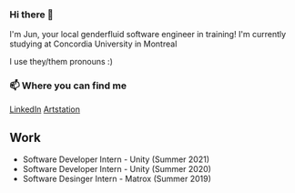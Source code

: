 ### Hi there 👋

I'm Jun, your local genderfluid software engineer in training! I'm currently studying at Concordia University in Montreal

I use they/them pronouns :)

### 📫 Where you can find me

[LinkedIn](https://www.linkedin.com/in/arejayelle)
[Artstation](http://arejayelle.artstation.com/)

## Work
- Software Developer Intern - Unity (Summer 2021)
- Software Developer Intern - Unity (Summer 2020)
- Software Desinger Intern  - Matrox (Summer 2019)

<!--
**arejayelle/arejayelle** is a ✨ _special_ ✨ repository because its `README.md` (this file) appears on your GitHub profile.

Here are some ideas to get you started:

- 🔭 I’m currently working on ...
- 🌱 I’m currently learning ...
- 👯 I’m looking to collaborate on ...
- 🤔 I’m looking for help with ...
- 💬 Ask me about ...
- 📫 How to reach me: ...
- 😄 Pronouns: ...
- ⚡ Fun fact: ...
-->
